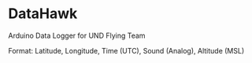 # DataHawk
Arduino Data Logger for UND Flying Team


Format: Latitude, Longitude, Time (UTC), Sound (Analog), Altitude (MSL)
